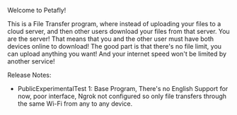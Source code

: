 Welcome to Petafly!

This is a File Transfer program, where instead of uploading your files to a cloud server, and then other users download your files from that server. You are the server!
That means that you and the other user must have both devices online to download!
The good part is that there's no file limit, you can upload anything you want! And your internet speed won't be limited by another service!

Release Notes:

- PublicExperimentalTest 1: Base Program, There's no English Support for now, poor interface, Ngrok not configured so only file transfers through the same Wi-Fi from any to any device.

